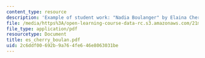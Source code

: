 ```yaml
---
content_type: resource
description: 'Example of student work: "Nadia Boulanger" by Elaina Cherry.'
file: /media/https%3A/open-learning-course-data-rc.s3.amazonaws.com/21m-410-vocal-repertoire-and-performance-women-composers-spring-2007/2c6ddf00692b9a764fe646e8063031be_es_cherry_boulan.pdf
file_type: application/pdf
resourcetype: Document
title: es_cherry_boulan.pdf
uid: 2c6ddf00-692b-9a76-4fe6-46e8063031be
---
```

